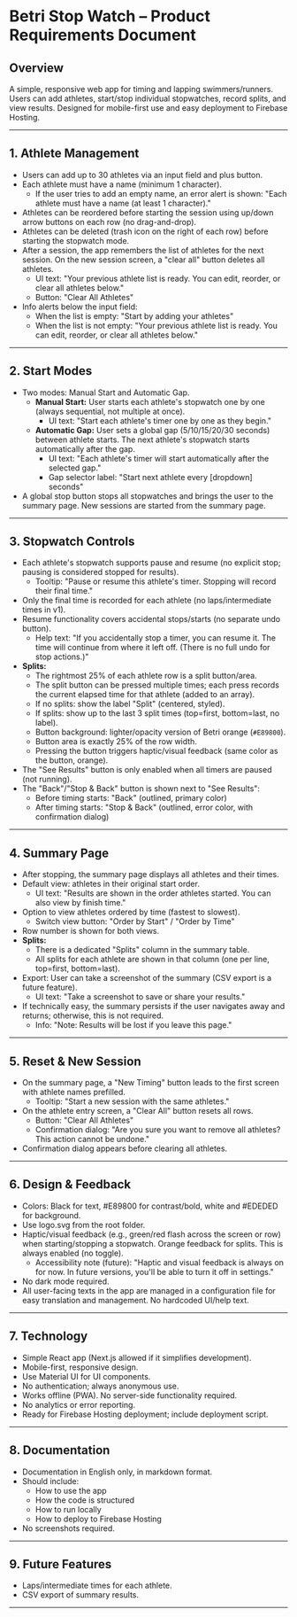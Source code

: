 # Betri Stop Watch – Product Requirements Document

## Overview
A simple, responsive web app for timing and lapping swimmers/runners. Users can add athletes, start/stop individual stopwatches, record splits, and view results. Designed for mobile-first use and easy deployment to Firebase Hosting.

---

## 1. Athlete Management
- Users can add up to 30 athletes via an input field and plus button.
- Each athlete must have a name (minimum 1 character).
  - If the user tries to add an empty name, an error alert is shown: "Each athlete must have a name (at least 1 character)."
- Athletes can be reordered before starting the session using up/down arrow buttons on each row (no drag-and-drop).
- Athletes can be deleted (trash icon on the right of each row) before starting the stopwatch mode.
- After a session, the app remembers the list of athletes for the next session. On the new session screen, a "clear all" button deletes all athletes.
  - UI text: "Your previous athlete list is ready. You can edit, reorder, or clear all athletes below."
  - Button: "Clear All Athletes"
- Info alerts below the input field:
  - When the list is empty: "Start by adding your athletes"
  - When the list is not empty: "Your previous athlete list is ready. You can edit, reorder, or clear all athletes below."

---

## 2. Start Modes
- Two modes: Manual Start and Automatic Gap.
  - **Manual Start:** User starts each athlete's stopwatch one by one (always sequential, not multiple at once).
    - UI text: "Start each athlete's timer one by one as they begin."
  - **Automatic Gap:** User sets a global gap (5/10/15/20/30 seconds) between athlete starts. The next athlete's stopwatch starts automatically after the gap.
    - UI text: "Each athlete's timer will start automatically after the selected gap."
    - Gap selector label: "Start next athlete every [dropdown] seconds"
- A global stop button stops all stopwatches and brings the user to the summary page. New sessions are started from the summary page.

---

## 3. Stopwatch Controls
- Each athlete's stopwatch supports pause and resume (no explicit stop; pausing is considered stopped for results).
  - Tooltip: "Pause or resume this athlete's timer. Stopping will record their final time."
- Only the final time is recorded for each athlete (no laps/intermediate times in v1).
- Resume functionality covers accidental stops/starts (no separate undo button).
  - Help text: "If you accidentally stop a timer, you can resume it. The time will continue from where it left off. (There is no full undo for stop actions.)"
- **Splits:**
  - The rightmost 25% of each athlete row is a split button/area.
  - The split button can be pressed multiple times; each press records the current elapsed time for that athlete (added to an array).
  - If no splits: show the label "Split" (centered, styled).
  - If splits: show up to the last 3 split times (top=first, bottom=last, no label).
  - Button background: lighter/opacity version of Betri orange (`#E89800`).
  - Button area is exactly 25% of the row width.
  - Pressing the button triggers haptic/visual feedback (same color as the button, orange).
- The "See Results" button is only enabled when all timers are paused (not running).
- The "Back"/"Stop & Back" button is shown next to "See Results":
  - Before timing starts: "Back" (outlined, primary color)
  - After timing starts: "Stop & Back" (outlined, error color, with confirmation dialog)

---

## 4. Summary Page
- After stopping, the summary page displays all athletes and their times.
- Default view: athletes in their original start order.
  - UI text: "Results are shown in the order athletes started. You can also view by finish time."
- Option to view athletes ordered by time (fastest to slowest).
  - Switch view button: "Order by Start" / "Order by Time"
- Row number is shown for both views.
- **Splits:**
  - There is a dedicated "Splits" column in the summary table.
  - All splits for each athlete are shown in that column (one per line, top=first, bottom=last).
- Export: User can take a screenshot of the summary (CSV export is a future feature).
  - UI text: "Take a screenshot to save or share your results."
- If technically easy, the summary persists if the user navigates away and returns; otherwise, this is not required.
  - Info: "Note: Results will be lost if you leave this page."

---

## 5. Reset & New Session
- On the summary page, a "New Timing" button leads to the first screen with athlete names prefilled.
  - Tooltip: "Start a new session with the same athletes."
- On the athlete entry screen, a "Clear All" button resets all rows.
  - Button: "Clear All Athletes"
  - Confirmation dialog: "Are you sure you want to remove all athletes? This action cannot be undone."
- Confirmation dialog appears before clearing all athletes.

---

## 6. Design & Feedback
- Colors: Black for text, #E89800 for contrast/bold, white and #EDEDED for background.
- Use logo.svg from the root folder.
- Haptic/visual feedback (e.g., green/red flash across the screen or row) when starting/stopping a stopwatch. Orange feedback for splits. This is always enabled (no toggle).
  - Accessibility note (future): "Haptic and visual feedback is always on for now. In future versions, you'll be able to turn it off in settings."
- No dark mode required.
- All user-facing texts in the app are managed in a configuration file for easy translation and management. No hardcoded UI/help text.

---

## 7. Technology
- Simple React app (Next.js allowed if it simplifies development).
- Mobile-first, responsive design.
- Use Material UI for UI components.
- No authentication; always anonymous use.
- Works offline (PWA). No server-side functionality required.
- No analytics or error reporting.
- Ready for Firebase Hosting deployment; include deployment script.

---

## 8. Documentation
- Documentation in English only, in markdown format.
- Should include:
  - How to use the app
  - How the code is structured
  - How to run locally
  - How to deploy to Firebase Hosting
- No screenshots required.

---

## 9. Future Features
- Laps/intermediate times for each athlete.
- CSV export of summary results.

---



